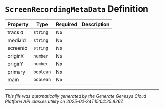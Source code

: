 # `ScreenRecordingMetaData` Definition

| Property | Type | Required | Description |
|----------|------|----------|-------------|
| trackId | `string` | No |  |
| mediaId | `string` | No |  |
| screenId | `string` | No |  |
| originX | `number` | No |  |
| originY | `number` | No |  |
| primary | `boolean` | No |  |
| main | `boolean` | No |  |

---

*This file was automatically generated by the Generate Genesys Cloud Platform API classes utility on 2025-04-24T15:04:25.826Z*
